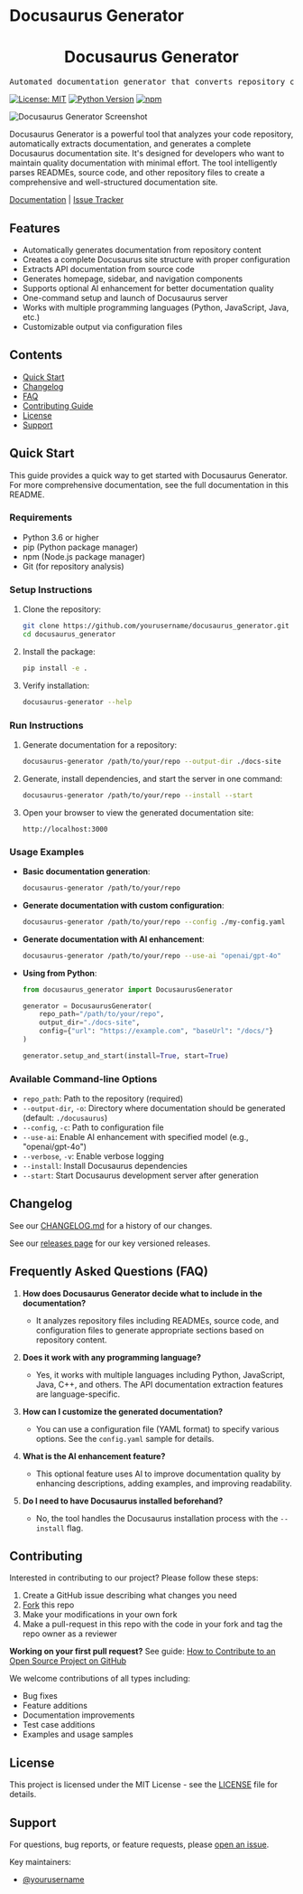 # Docusaurus Generator

<div align="center">
<h1 align="center">Docusaurus Generator</h1>
</div>

<pre align="center">Automated documentation generator that converts repository content into a complete Docusaurus site</pre>

[![License: MIT](https://img.shields.io/badge/License-MIT-yellow.svg)](https://opensource.org/licenses/MIT)
[![Python Version](https://img.shields.io/badge/python-3.6%2B-blue)](https://www.python.org/downloads/)
[![npm](https://img.shields.io/badge/npm-required-red)](https://www.npmjs.com/)

![Docusaurus Generator Screenshot](https://via.placeholder.com/800x400?text=Docusaurus+Generator+Screenshot)

Docusaurus Generator is a powerful tool that analyzes your code repository, automatically extracts documentation, and generates a complete Docusaurus documentation site. It's designed for developers who want to maintain quality documentation with minimal effort. The tool intelligently parses READMEs, source code, and other repository files to create a comprehensive and well-structured documentation site.

[Documentation](https://github.com/yourusername/docusaurus_generator#readme) | [Issue Tracker](https://github.com/yourusername/docusaurus_generator/issues)

## Features

* Automatically generates documentation from repository content
* Creates a complete Docusaurus site structure with proper configuration
* Extracts API documentation from source code
* Generates homepage, sidebar, and navigation components
* Supports optional AI enhancement for better documentation quality
* One-command setup and launch of Docusaurus server
* Works with multiple programming languages (Python, JavaScript, Java, etc.)
* Customizable output via configuration files

## Contents

* [Quick Start](#quick-start)
* [Changelog](#changelog)
* [FAQ](#frequently-asked-questions-faq)
* [Contributing Guide](#contributing)
* [License](#license)
* [Support](#support)

## Quick Start

This guide provides a quick way to get started with Docusaurus Generator. For more comprehensive documentation, see the full documentation in this README.

### Requirements

* Python 3.6 or higher
* pip (Python package manager)
* npm (Node.js package manager)
* Git (for repository analysis)

### Setup Instructions

1. Clone the repository:
   ```bash
   git clone https://github.com/yourusername/docusaurus_generator.git
   cd docusaurus_generator
   ```

2. Install the package:
   ```bash
   pip install -e .
   ```

3. Verify installation:
   ```bash
   docusaurus-generator --help
   ```

### Run Instructions

1. Generate documentation for a repository:
   ```bash
   docusaurus-generator /path/to/your/repo --output-dir ./docs-site
   ```

2. Generate, install dependencies, and start the server in one command:
   ```bash
   docusaurus-generator /path/to/your/repo --install --start
   ```

3. Open your browser to view the generated documentation site:
   ```
   http://localhost:3000
   ```

### Usage Examples

* **Basic documentation generation**:
  ```bash
  docusaurus-generator /path/to/your/repo
  ```

* **Generate documentation with custom configuration**:
  ```bash
  docusaurus-generator /path/to/your/repo --config ./my-config.yaml
  ```

* **Generate documentation with AI enhancement**:
  ```bash
  docusaurus-generator /path/to/your/repo --use-ai "openai/gpt-4o"
  ```

* **Using from Python**:
  ```python
  from docusaurus_generator import DocusaurusGenerator
  
  generator = DocusaurusGenerator(
      repo_path="/path/to/your/repo",
      output_dir="./docs-site",
      config={"url": "https://example.com", "baseUrl": "/docs/"}
  )
  
  generator.setup_and_start(install=True, start=True)
  ```

### Available Command-line Options

- `repo_path`: Path to the repository (required)
- `--output-dir`, `-o`: Directory where documentation should be generated (default: `./docusaurus`)
- `--config`, `-c`: Path to configuration file
- `--use-ai`: Enable AI enhancement with specified model (e.g., "openai/gpt-4o")
- `--verbose`, `-v`: Enable verbose logging
- `--install`: Install Docusaurus dependencies
- `--start`: Start Docusaurus development server after generation

## Changelog

See our [CHANGELOG.md](CHANGELOG.md) for a history of our changes.

See our [releases page](https://github.com/yourusername/docusaurus_generator/releases) for our key versioned releases.

## Frequently Asked Questions (FAQ)

1. **How does Docusaurus Generator decide what to include in the documentation?**
   - It analyzes repository files including READMEs, source code, and configuration files to generate appropriate sections based on repository content.

2. **Does it work with any programming language?**
   - Yes, it works with multiple languages including Python, JavaScript, Java, C++, and others. The API documentation extraction features are language-specific.

3. **How can I customize the generated documentation?**
   - You can use a configuration file (YAML format) to specify various options. See the `config.yaml` sample for details.

4. **What is the AI enhancement feature?**
   - This optional feature uses AI to improve documentation quality by enhancing descriptions, adding examples, and improving readability.

5. **Do I need to have Docusaurus installed beforehand?**
   - No, the tool handles the Docusaurus installation process with the `--install` flag.

## Contributing

Interested in contributing to our project? Please follow these steps:

1. Create a GitHub issue describing what changes you need
2. [Fork](https://github.com/yourusername/docusaurus_generator/fork) this repo
3. Make your modifications in your own fork
4. Make a pull-request in this repo with the code in your fork and tag the repo owner as a reviewer

**Working on your first pull request?** See guide: [How to Contribute to an Open Source Project on GitHub](https://kcd.im/pull-request)

We welcome contributions of all types including:
- Bug fixes
- Feature additions
- Documentation improvements
- Test case additions
- Examples and usage samples

## License

This project is licensed under the MIT License - see the [LICENSE](LICENSE) file for details.

## Support

For questions, bug reports, or feature requests, please [open an issue](https://github.com/yourusername/docusaurus_generator/issues).

Key maintainers:
- [@yourusername](https://github.com/yourusername)